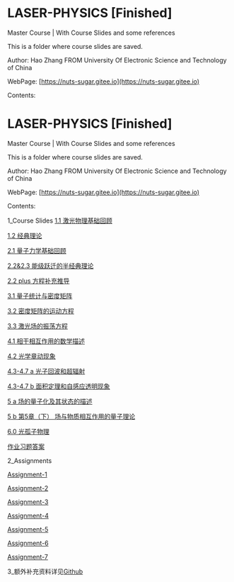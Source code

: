 # LASER-PHYSICS [Finished]
Master Course | With Course Slides and some references

This is a folder where course slides are saved.

Author: Hao Zhang FROM University Of Electronic Science and Technology of China

WebPage: [https://nuts-sugar.gitee.io](https://nuts-sugar.gitee.io)

Contents:

# LASER-PHYSICS [Finished]
Master Course | With Course Slides and some references

This is a folder where course slides are saved.

Author: Hao Zhang FROM University Of Electronic Science and Technology of China

WebPage: [https://nuts-sugar.gitee.io](https://nuts-sugar.gitee.io)

Contents:

1_Course Slides
[1.1 激光物理基础回顾](https://nuts-sugar.github.io/LASER-PHYSICS/All/第一章第一讲%20激光物理基础回顾.pdf)

[1.2 经典理论](https://nuts-sugar.github.io/LASER-PHYSICS/All/第一章第二讲%20经典理论.pdf)

[2.1 量子力学基础回顾](https://nuts-sugar.github.io/LASER-PHYSICS/All/(2022)%202.1%20量子力学基础回顾.pdf)

[2.2&2.3 能级跃迁的半经典理论](https://nuts-sugar.github.io/LASER-PHYSICS/All/(2022)%202.2%20&%202.3%20能级跃迁的半经典理论.pdf)

[2.2 plus 方程补充推导](https://nuts-sugar.github.io/LASER-PHYSICS/All/2.2-2.3节方程(22)的推导.pdf)

[3.1 量子统计与密度矩阵](https://nuts-sugar.github.io/LASER-PHYSICS/All/3.1%20量子统计与密度矩阵.pdf)

[3.2 密度矩阵的运动方程](https://nuts-sugar.github.io/LASER-PHYSICS/All/3.2%20密度矩阵的运动方程.pdf)

[3.3 激光场的振荡方程](https://nuts-sugar.github.io/LASER-PHYSICS/All/激光物理3.3.pdf)

[4.1 相干相互作用的数学描述](https://nuts-sugar.github.io/LASER-PHYSICS/All/(2022)%204_1-4_2（1-15）.pdf)

[4.2 光学章动现象](https://nuts-sugar.github.io/LASER-PHYSICS/All/(2022)%204_1-4_2(1)（16-末）.pdf)

[4.3-4.7 a 光子回波和超辐射](https://nuts-sugar.github.io/LASER-PHYSICS/All/4_3-4_7%201-71.pdf)

[4.3-4.7 b 面积定理和自感应透明现象](https://nuts-sugar.github.io/LASER-PHYSICS/All/4_3-4_7(1)%2071-末.pdf)

[5 a 场的量子化及其状态的描述](https://nuts-sugar.github.io/LASER-PHYSICS/All/第5章（上）%20场的量子化及其状态的描述.pdf)

[5 b 第5章（下） 场与物质相互作用的量子理论](https://nuts-sugar.github.io/LASER-PHYSICS/All/第5章（下）%20场与物质相互作用的量子理论.pdf)

[6.0 光孤子物理](https://nuts-sugar.github.io/LASER-PHYSICS/All/第六章%20光学孤立子.pdf)

[作业习题答案](https://nuts-sugar.github.io/LASER-PHYSICS/All/作业与习题补充讲解%20(2022).pdf)

  
2_Assignments

[Assignment-1](https://nuts-sugar.github.io/LASER-PHYSICS/Assignments/Assignments/激光物理第一次作业/作业1.jpg)

[Assignment-2](https://nuts-sugar.github.io/LASER-PHYSICS/Assignments/Assignments/激光物理第二次作业/第二次作业-作业1.jpg)

[Assignment-3](https://nuts-sugar.github.io/LASER-PHYSICS/Assignments/激光物理第三次作业.pdf)

[Assignment-4](https://nuts-sugar.github.io/LASER-PHYSICS/Assignments/激光物理第四次作业.pdf)

[Assignment-5](https://nuts-sugar.github.io/LASER-PHYSICS/Assignments/激光物理第五次作业.pdf)

[Assignment-6](https://nuts-sugar.github.io/LASER-PHYSICS/Assignments/激光物理第六次作业.pdf)

[Assignment-7](https://nuts-sugar.github.io/LASER-PHYSICS/Assignments/激光物理第七次作业.pdf)

3_额外补充资料详见[Github](https://github.com/Nuts-sugar/LASER-PHYSICS)
